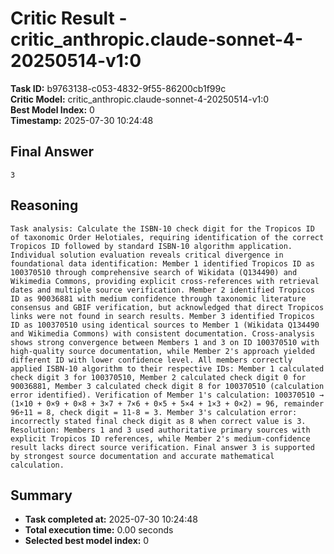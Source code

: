 # Critic Result - critic_anthropic.claude-sonnet-4-20250514-v1:0

**Task ID:** b9763138-c053-4832-9f55-86200cb1f99c  
**Critic Model:** critic_anthropic.claude-sonnet-4-20250514-v1:0  
**Best Model Index:** 0  
**Timestamp:** 2025-07-30 10:24:48

## Final Answer
```
3
```

## Reasoning
```
Task analysis: Calculate the ISBN-10 check digit for the Tropicos ID of taxonomic Order Helotiales, requiring identification of the correct Tropicos ID followed by standard ISBN-10 algorithm application. Individual solution evaluation reveals critical divergence in foundational data identification: Member 1 identified Tropicos ID as 100370510 through comprehensive search of Wikidata (Q134490) and Wikimedia Commons, providing explicit cross-references with retrieval dates and multiple source verification. Member 2 identified Tropicos ID as 90036881 with medium confidence through taxonomic literature consensus and GBIF verification, but acknowledged that direct Tropicos links were not found in search results. Member 3 identified Tropicos ID as 100370510 using identical sources to Member 1 (Wikidata Q134490 and Wikimedia Commons) with consistent documentation. Cross-analysis shows strong convergence between Members 1 and 3 on ID 100370510 with high-quality source documentation, while Member 2's approach yielded different ID with lower confidence level. All members correctly applied ISBN-10 algorithm to their respective IDs: Member 1 calculated check digit 3 for 100370510, Member 2 calculated check digit 0 for 90036881, Member 3 calculated check digit 8 for 100370510 (calculation error identified). Verification of Member 1's calculation: 100370510 → (1×10 + 0×9 + 0×8 + 3×7 + 7×6 + 0×5 + 5×4 + 1×3 + 0×2) = 96, remainder 96÷11 = 8, check digit = 11-8 = 3. Member 3's calculation error: incorrectly stated final check digit as 8 when correct value is 3. Resolution: Members 1 and 3 used authoritative primary sources with explicit Tropicos ID references, while Member 2's medium-confidence result lacks direct source verification. Final answer 3 is supported by strongest source documentation and accurate mathematical calculation.
```

## Summary
- **Task completed at:** 2025-07-30 10:24:48
- **Total execution time:** 0.00 seconds
- **Selected best model index:** 0
